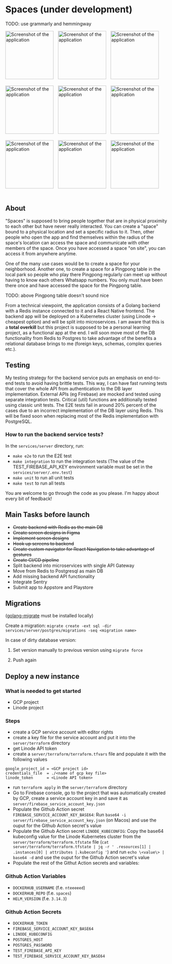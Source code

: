 # Spaces (under development)

TODO: use grammarly and hemmingway

<img src="https://github.com/lonnik/spaces/assets/16211241/583e057e-f667-47bb-a789-649cc61bc7ae" alt="Screenshot of the application" style="width: 150px; margin-right: 10px; margin-bottom: 20px;"/>
<img src="https://github.com/lonnik/spaces/assets/16211241/37f1e8a6-f02b-47f4-bd45-f3c86de0ad8c" alt="Screenshot of the application" style="width: 150px; margin-right: 10px; margin-bottom: 20px;"/>
<img src="https://github.com/lonnik/spaces/assets/16211241/a4934596-fb74-4571-af52-12385c2f539b" alt="Screenshot of the application" style="width: 150px; margin-right: 10px; margin-bottom: 20px;"/>
<img src="https://github.com/lonnik/spaces/assets/16211241/df4dfbc1-ab61-472a-aa80-a95842b45dfb" alt="Screenshot of the application" style="width: 150px; margin-right: 10px; margin-bottom: 20px;"/>
<img src="https://github.com/lonnik/spaces/assets/16211241/7138e5f5-1694-4777-821b-1f0b0959802f" alt="Screenshot of the application" style="width: 150px; margin-right: 10px; margin-bottom: 20px;"/>
<img src="https://github.com/lonnik/spaces/assets/16211241/3b9f0575-d235-4d81-bca6-a54ec7a9ba3a" alt="Screenshot of the application" style="width: 150px; margin-right: 10px; margin-bottom: 20px;"/>
<img src="https://github.com/lonnik/spaces/assets/16211241/5b02e446-b8ab-43b6-9adf-185691372638" alt="Screenshot of the application" style="width: 150px; margin-right: 10px; margin-bottom: 20px;"/>
<img src="https://github.com/lonnik/spaces/assets/16211241/917b32c9-279e-4e79-93f3-5bce8e259581" alt="Screenshot of the application" style="width: 150px; margin-right: 10px; margin-bottom: 20px;"/>
<img src="https://github.com/lonnik/spaces/assets/16211241/6f8f2f7c-dc41-4e20-b052-d5fec0935cc7" alt="Screenshot of the application" style="width: 150px; margin-right: 10px; margin-bottom: 20px;"/>

## About

"Spaces" is supposed to bring people together that are in physical proximity to each other but have never really interacted. You can create a "space" bound to a physical location and set a specific radius to it. Then, other people who open the app and find themselves within the radius of the space's location can access the space and communicate with other members of the space. Once you have accessed a space "on site", you can access it from anywhere anytime.

One of the many use cases would be to create a space for your neighborhood. Another one, to create a space for a Pingpong table in the local park so people who play there Pingpong regularly can meet up without having to know each others Whatsapp numbers. You only must have been there once and have accessed the space for the Pingpong table.

TODO: above Pingpong table doesn't sound nice

From a technical viewpoint, the application consists of a Golang backend with a Redis instance connected to it and a React Native frontend. The backend app will be deployed on a Kubernetes cluster (using Linode -> cheapest option) and will be split into microservices. I am aware that this is a **total overkill** but this project is supposed to be a personal learning project, as a functional app at the end. I will soon move most of the DB functionality from Redis to Postgres to take advantage of the benefits a relational database brings to me (foreign keys, schemas, complex queries etc.).

## Testing

My testing strategy for the backend service puts an emphasis on end-to-end tests to avoid having brittle tests. This way, I can have fast running tests that cover the whole API from authentication to the DB layer implementation. External APIs (eg Firebase) are mocked and tested using separate integration tests. Critical (util) functions are additionally tested using classic unit tests.
The E2E tests fail in around 20% percent of the cases due to an incorrect implementation of the DB layer using Redis. This will be fixed soon when replacing most of the Redis implementation with PostgreSQL.

### How to run the backend service tests?

In the `services/server` directory, run:

* `make e2e` to run the E2E test
* `make integration` to run the integration tests (The value of the TEST_FIREBASE_API_KEY environment variable must be set in the `services/server/.env.test`)
* `make unit` to run all unit tests
* `make test` to run all tests

You are welcome to go through the code as you please. I'm happy about every bit of feedback!

## Main Tasks before launch

* <s>Create backend with Redis as the main DB</s>
* <s>Create screen designs in Figma</s>
* <s>Implement screen designs</s>
* <s>Hook up screens to backend</s>
* <s>Create custom navigator for React Navigation to take advantage of gestures</s>
* <s>Create CI/CD pipeline</s>
* Split backend into microservices with single API Gateway
* Move from Redis to Postgresql as main DB
* Add missing backend API functionality
* Integrate Sentry
* Submit app to Appstore and Playstore

## Migrations

([golang-migrate](https://github.com/golang-migrate/migrate) must be installed locally)

Create a migration: `migrate create -ext sql -dir services/server/postgres/migrations -seq <migration name>`

In case of dirty database version:

1. Set version manually to previous version using `migrate force`

2. Push again

## Deploy a new instance

### What is needed to get started

* GCP project
* Linode project

### Steps

* create a GCP service account with editor rights
* create a key file for the service account and put it into the `server/terraform` directory
* get Linode API token
* create a `server/terraform/terraform.tfvars` file and populate it with the following values

```properties
google_project_id = <GCP project id>
credentials_file  = ./<name of gcp key file>
linode_token      = <Linode API token>
```

* run `terraform apply` in the `server/terraform` directory
* Go to Firebase console, go to the project that was automatically created by GCP, create a service account key in and save it as `server/firebase_service_account_key.json`
* Populate the Github Action secret `FIREBASE_SERVICE_ACCOUNT_KEY_BASE64`: Run `base64 -i server/firebase_service_account_key.json` (on Macos) and use the ouput for the Github Action secret's value
* Populate the Github Action secret `LINODE_KUBECONFIG`: Copy the base64 kubeconfig value for the Linode Kubernetes cluster from the `server/terraform/terraform.tfstate` file (`cat server/terraform/terraform.tfstate | jq -r ' .resources[1] | .instances[0] | attributes |.kubeconfig '`) and run `echo \<value\> | base64 -d` and use the ouput for the Github Action secret's value
* Populate the rest of the Githut Action secrets and variables:

### Github Action Variables

* `DOCKERHUB_USERNAME` (f.e. `nteeeeed`)
* `DOCKERHUB_REPO` (f.e. `spaces`)
* `HELM_VERSION` (f.e. `3.14.3`)

### Github Action Secrets

* `DOCKERHUB_TOKEN`
* `FIREBASE_SERVICE_ACCOUNT_KEY_BASE64`
* `LINODE_KUBECONFIG`
* `POSTGRES_HOST`
* `POSTGRES_PASSWORD`
* `TEST_FIREBASE_API_KEY`
* `TEST_FIREBASE_SERVICE_ACCOUNT_KEY_BASE64`
